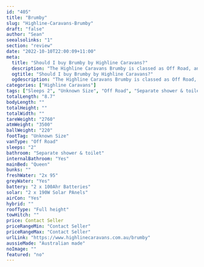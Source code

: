 ```yaml
---
id: "405"
title: "Brumby"
slug: "Highline-Caravans-Brumby"
draft: "false"
author: "Sean"
seealsolinks: "1"
section: "review"
date: "2022-10-10T22:00:09+11:00"
meta:
  title: "Should I buy Brumby by Highline Caravans?"
  description: "The Highline Caravans Brumby is classed as Off Road, and sleeps 2 people. It is Australian made and comes in at Unknown Size. It generally has Separate shower & toilet."
  ogtitle: "Should I buy Brumby by Highline Caravans?"
  ogdescription: "The Highline Caravans Brumby is classed as Off Road, and sleeps 2 people. It is Australian made and comes in at Unknown Size. It generally has Separate shower & toilet."
categories: ["Highline Caravans"]
tags: ["Sleeps 2", "Unknown Size", "Off Road", "Separate shower & toilet", "Full height", "Price Unknown", "Australian made"]
totalLength: "8.7"
bodyLength: ""
totalHeight: ""
totalWidth: ""
tareWeight: "2760"
atmWeight: "3500"
ballWeight: "220"
footTag: "Unknown Size"
vanType: "Off Road"
sleeps: "2"
bathroom: "Separate shower & toilet"
internalBathroom: "Yes"
mainBed: "Queen"
bunks: ""
freshWater: "2x 95"
greyWater: "Yes"
battery: "2 x 100Ahr Batteries"
solar: "2 x 190W Solar PAnels"
airCon: "Yes"
hybrid: ""
roofType: "Full height"
towHitch: ""
price: Contact Seller
priceRangeMin: "Contact Seller"
priceRangeMax: "Contact Seller"
urlLink: "https://www.highlinecaravans.com.au/brumby"
aussieMade: "Australian made"
noImage: ""
featured: "no"
---
```

